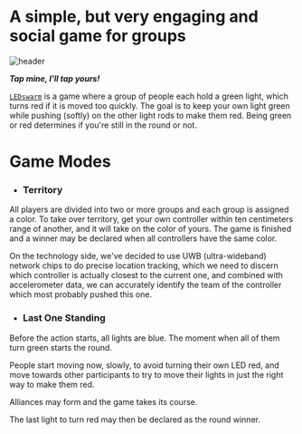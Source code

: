 # A simple, but very engaging and social game for groups

![header](https://ghoust.s3.fr-par.scw.cloud/IMG_20230125_191307~2.jpg)

__*Tap mine, I'll tap yours!*__

[`LEDswarm`](https://github.com/LEDswarm) is a game where a group of people each hold a green light, which turns red if it is moved too quickly. The goal is to keep your own light green while pushing (softly) on the other light rods to make them red. Being green or red determines if you're still in the round or not.

# Game Modes

* ### Territory

All players are divided into two or more groups and each group is assigned a color. To take over territory, get your own controller within ten centimeters range of another, and it will take on the color of yours. The game is finished and a winner may be declared when all controllers have the same color.

On the technology side, we've decided to use UWB (ultra-wideband) network chips to do precise location tracking, which we need to discern which controller is actually closest to the current one, and combined with accelerometer data, we can accurately identify the team of the controller which most probably pushed this one.

* ### Last One Standing

Before the action starts, all lights are blue. 
The moment when all of them turn green starts the round.

People start moving now, slowly, to avoid turning their own LED red, and move towards other participants to try to move their lights in just the right way to make them red.

Alliances may form and the game takes its course.

The last light to turn red may then be declared as the round winner.
